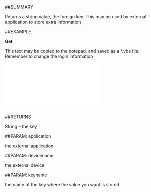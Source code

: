 

##SUMMARY

Returns a string value, the foreign key. This may be used by external application to store extra information


##EXAMPLE

**Get**

This text may be copied to the notepad, and saved as a *.vbs file. Remember to change the login information

![](../../Examples/vbs/SOForeignKey.Get.vbs.txt)




##RETURNS

String – the key





##PARAM: application

the external application





##PARAM: devicename

the external device





##PARAM: keyname

the name of the key where the value you want is stored



